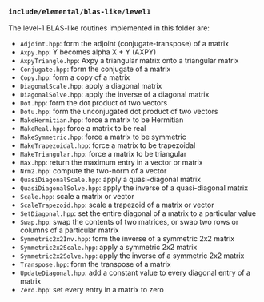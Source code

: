 ### `include/elemental/blas-like/level1`

The level-1 BLAS-like routines implemented in this folder are:

-  `Adjoint.hpp`: form the adjoint (conjugate-transpose) of a matrix
-  `Axpy.hpp`: Y becomes alpha X + Y (AXPY)
-  `AxpyTriangle.hpp`: Axpy a triangular matrix onto a triangular matrix
-  `Conjugate.hpp`: form the conjugate of a matrix
-  `Copy.hpp`: form a copy of a matrix
-  `DiagonalScale.hpp`: apply a diagonal matrix
-  `DiagonalSolve.hpp`: apply the inverse of a diagonal matrix
-  `Dot.hpp`: form the dot product of two vectors
-  `Dotu.hpp`: form the unconjugated dot product of two vectors
-  `MakeHermitian.hpp`: force a matrix to be Hermitian
-  `MakeReal.hpp`: force a matrix to be real
-  `MakeSymmetric.hpp`: force a matrix to be symmetric
-  `MakeTrapezoidal.hpp`: force a matrix to be trapezoidal
-  `MakeTriangular.hpp`: force a matrix to be triangular
-  `Max.hpp`: return the maximum entry in a vector or matrix
-  `Nrm2.hpp`: compute the two-norm of a vector
-  `QuasiDiagonalScale.hpp`: apply a quasi-diagonal matrix
-  `QuasiDiagonalSolve.hpp`: apply the inverse of a quasi-diagonal matrix
-  `Scale.hpp`: scale a matrix or vector 
-  `ScaleTrapezoid.hpp`: scale a trapezoid of a matrix or vector
-  `SetDiagonal.hpp`: set the entire diagonal of a matrix to a particular value
-  `Swap.hpp`: swap the contents of two matrices, or swap two rows or columns of
   a particular matrix
-  `Symmetric2x2Inv.hpp`: form the inverse of a symmetric 2x2 matrix
-  `Symmetric2x2Scale.hpp`: apply a symmetric 2x2 matrix
-  `Symmetric2x2Solve.hpp`: apply the inverse of a symmetric 2x2 matrix
-  `Transpose.hpp`: form the transpose of a matrix
-  `UpdateDiagonal.hpp`: add a constant value to every diagonal entry of a 
   matrix
-  `Zero.hpp`: set every entry in a matrix to zero
